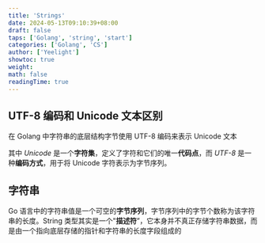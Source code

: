 ```yaml
---
title: 'Strings'
date: 2024-05-13T09:10:39+08:00
draft: false
taps: ['Golang', 'string', 'start']
categories: ['Golang', 'CS']
author: ['Yeelight']
showtoc: true
weight:
math: false
readingTime: true
---
```


## UTF-8 编码和 Unicode 文本区别

在 Golang 中字符串的底层结构字节使用 UTF-8 编码来表示 Unicode 文本

其中 _Unicode_ 是一个**字符集**，定义了字符和它们的唯一**代码点**，而 _UTF-8_ 是一种**编码方式**，用于将 Unicode 字符表示为字节序列。

## 字符串

Go 语言中的字符串值是一个可空的**字节序列**，字节序列中的字节个数称为该字符串的长度。String 类型其实是一个"**描述符**”，它本身并不真正存储字符串数据，而是由一个指向底层存储的指针和字符串的长度字段组成的
